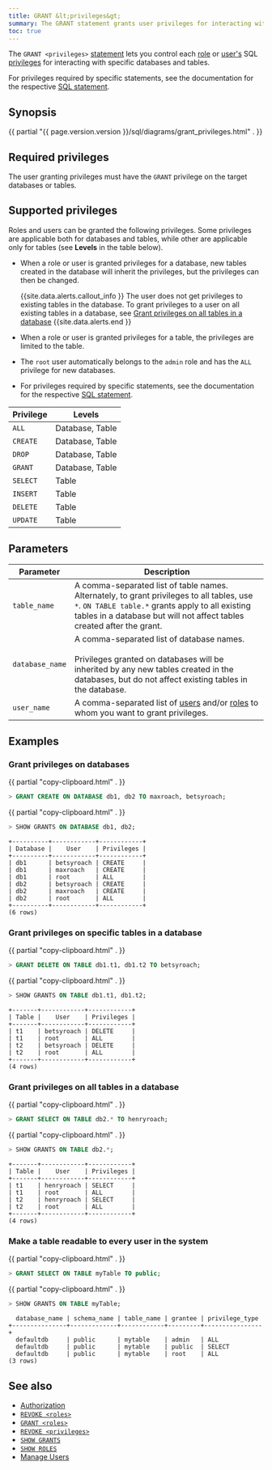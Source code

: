 ```yaml
---
title: GRANT &lt;privileges&gt;
summary: The GRANT statement grants user privileges for interacting with specific databases and tables.
toc: true
---
```


The `GRANT <privileges>` [statement](sql-statements.html) lets you control each [role](authorization.html#create-and-manage-roles) or [user's](authorization.html#create-and-manage-users) SQL [privileges](authorization.html#assign-privileges) for interacting with specific databases and tables.

For privileges required by specific statements, see the documentation for the respective [SQL statement](sql-statements.html).

## Synopsis

<section>{{ partial "{{ page.version.version }}/sql/diagrams/grant_privileges.html" . }}</section>

## Required privileges

The user granting privileges must have the `GRANT` privilege on the target databases or tables.

## Supported privileges

Roles and users can be granted the following privileges. Some privileges are applicable both for databases and tables, while other are applicable only for tables (see **Levels** in the table below).

- When a role or user is granted privileges for a database, new tables created in the database will inherit the privileges, but the privileges can then be changed.

    {{site.data.alerts.callout_info }}
    The user does not get privileges to existing tables in the database. To grant privileges to a user on all existing tables in a database, see [Grant privileges on all tables in a database](#grant-privileges-on-all-tables-in-a-database)
    {{site.data.alerts.end }}
    
- When a role or user is granted privileges for a table, the privileges are limited to the table.
- The `root` user automatically belongs to the `admin` role and has the `ALL` privilege for new databases.
- For privileges required by specific statements, see the documentation for the respective [SQL statement](sql-statements.html).

Privilege | Levels
----------|------------
`ALL` | Database, Table
`CREATE` | Database, Table
`DROP` | Database, Table
`GRANT` | Database, Table
`SELECT` | Table
`INSERT` | Table
`DELETE` | Table
`UPDATE` | Table

## Parameters

Parameter | Description
----------|------------
`table_name` | A comma-separated list of table names. Alternately, to grant privileges to all tables, use `*`. `ON TABLE table.*` grants apply to all existing tables in a database but will not affect tables created after the grant.
`database_name` | A comma-separated list of database names.<br><br>Privileges granted on databases will be inherited by any new tables created in the databases, but do not affect existing tables in the database.
`user_name` | A comma-separated list of [users](authorization.html#create-and-manage-users) and/or [roles](authorization.html#create-and-manage-roles) to whom you want to grant privileges.

## Examples

### Grant privileges on databases

{{ partial "copy-clipboard.html" . }}
~~~ sql
> GRANT CREATE ON DATABASE db1, db2 TO maxroach, betsyroach;
~~~

{{ partial "copy-clipboard.html" . }}
~~~ sql
> SHOW GRANTS ON DATABASE db1, db2;
~~~

~~~
+----------+------------+------------+
| Database |    User    | Privileges |
+----------+------------+------------+
| db1      | betsyroach | CREATE     |
| db1      | maxroach   | CREATE     |
| db1      | root       | ALL        |
| db2      | betsyroach | CREATE     |
| db2      | maxroach   | CREATE     |
| db2      | root       | ALL        |
+----------+------------+------------+
(6 rows)
~~~

### Grant privileges on specific tables in a database

{{ partial "copy-clipboard.html" . }}
~~~ sql
> GRANT DELETE ON TABLE db1.t1, db1.t2 TO betsyroach;
~~~

{{ partial "copy-clipboard.html" . }}
~~~ sql
> SHOW GRANTS ON TABLE db1.t1, db1.t2;
~~~

~~~
+-------+------------+------------+
| Table |    User    | Privileges |
+-------+------------+------------+
| t1    | betsyroach | DELETE     |
| t1    | root       | ALL        |
| t2    | betsyroach | DELETE     |
| t2    | root       | ALL        |
+-------+------------+------------+
(4 rows)
~~~

### Grant privileges on all tables in a database

{{ partial "copy-clipboard.html" . }}
~~~ sql
> GRANT SELECT ON TABLE db2.* TO henryroach;
~~~

{{ partial "copy-clipboard.html" . }}
~~~ sql
> SHOW GRANTS ON TABLE db2.*;
~~~

~~~
+-------+------------+------------+
| Table |    User    | Privileges |
+-------+------------+------------+
| t1    | henryroach | SELECT     |
| t1    | root       | ALL        |
| t2    | henryroach | SELECT     |
| t2    | root       | ALL        |
+-------+------------+------------+
(4 rows)
~~~

### Make a table readable to every user in the system

{{ partial "copy-clipboard.html" . }}
~~~ sql
> GRANT SELECT ON TABLE myTable TO public;
~~~

{{ partial "copy-clipboard.html" . }}
~~~ sql
> SHOW GRANTS ON TABLE myTable;
~~~

~~~
  database_name | schema_name | table_name | grantee | privilege_type
+---------------+-------------+------------+---------+----------------+
  defaultdb     | public      | mytable    | admin   | ALL
  defaultdb     | public      | mytable    | public  | SELECT
  defaultdb     | public      | mytable    | root    | ALL
(3 rows)
~~~


## See also

- [Authorization](authorization.html)
- [`REVOKE <roles>`](revoke-roles.html)
- [`GRANT <roles>`](grant-roles.html)
- [`REVOKE <privileges>`](revoke.html)
- [`SHOW GRANTS`](show-grants.html)
- [`SHOW ROLES`](show-roles.html)
- [Manage Users](authorization.html#create-and-manage-users)
